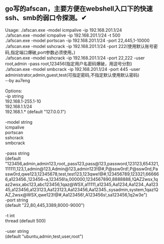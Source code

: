 go写的afscan，主要方便在webshell入口下的快速ssh、smb的弱口令探测。✔
------


Usage:
./afscan.exe -model icmpalive -ip 192.168.201.1/24</br>
./afscan.exe -model icmpalive -ip 192.168.201.1/24 -t 500</br>
./afscan.exe -model portscan -ip 192.168.201.1/24 -port 22,445,1-10000</br>
./afscan.exe -model sshcrack -ip 192.168.201.1/24 -port 222(使用默认账号密码,指定端口爆破,port参数必须使用。)</br>
./afscan.exe -model sshcrack -ip 192.168.201.1/24 -port 22,222 -user root,admin -pass root,123456(指定用户名密码爆破，用逗号分割)</br>
./afscan.exe -model smbcrack -ip 192.168.201.1/24 -port 445 -user administrator,admin,guest,test(可指定密码,不指定默认使用默认密码)</br>
                       --by au7eng</br>
</br>
Options:</br>
  -ip string</br>
        192.168.1-255.1-10</br>
        192.168.1.1/24</br>
        192.168.1.* (default "127.0.0.1")</br>
	</br>
  -model string</br>
        icmpalive</br>
        portscan</br>
        sshcrack</br>
        smbcrack</br>
	</br>
  -pass string</br>
         (default "123456,admin,admin123,root,,pass123,pass@123,password,123123,654321,111111,123,1,admin@123,Admin@123,admin123!@#,P@ssw0rd!,P@ssw0rd,Passw0rd,qwe123,12345678,test,test123,123qwe!@#,123456789,123321,666666,a123456.,123456~a,123456!a,000000,1234567890,8888888,!QAZ2wsx,1qaz2wsx,abc123,abc123456,1qaz@WSX,a11111,a12345,Aa1234,Aa1234.,Aa12345,a123456,a123123,Aa123123,Aa123456,Aa12345.,sysadmin,system,1qaz!QAZ,2wsx@WSX,qwe123!@#,Aa123456!,A123456s!,sa123456,1q2w3e")
  </br>
  -port string</br>
         (default "22,80,445,3389,8000-9000")</br>
  </br>
  -t int</br>
        thread (default 500)</br>
  </br>
  -user string</br>
         (default "ubuntu,admin,test,user,root")</br>
